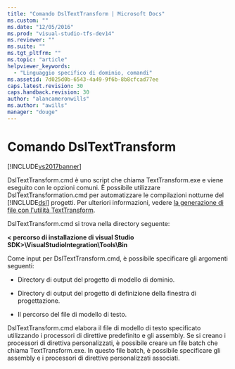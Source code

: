 ```yaml
---
title: "Comando DslTextTransform | Microsoft Docs"
ms.custom: ""
ms.date: "12/05/2016"
ms.prod: "visual-studio-tfs-dev14"
ms.reviewer: ""
ms.suite: ""
ms.tgt_pltfrm: ""
ms.topic: "article"
helpviewer_keywords: 
  - "Linguaggio specifico di dominio, comandi"
ms.assetid: 7d025d0b-6543-4a49-9f6b-8b8cfcad77ee
caps.latest.revision: 30
caps.handback.revision: 30
author: "alancameronwills"
ms.author: "awills"
manager: "douge"
---
```

# Comando DslTextTransform
[!INCLUDE[vs2017banner](../code-quality/includes/vs2017banner.md)]

DslTextTransform.cmd è uno script che chiama TextTransform.exe e viene eseguito con le opzioni comuni. È possibile utilizzare DslTextTransformation.cmd per automatizzare le compilazioni notturne del [!INCLUDE[dsl](../modeling/includes/dsl_md.md)] progetti. Per ulteriori informazioni, vedere [la generazione di file con l'utilità TextTransform](../modeling/generating-files-with-the-texttransform-utility.md).  
  
 DslTextTransform.cmd si trova nella directory seguente:  
  
 **\< percorso di installazione di visual Studio SDK>\VisualStudioIntegration\Tools\Bin**  
  
 Come input per DslTextTransform.cmd, è possibile specificare gli argomenti seguenti:  
  
-   Directory di output del progetto di modello di dominio.  
  
-   Directory di output del progetto di definizione della finestra di progettazione.  
  
-   Il percorso del file di modello di testo.  
  
 DslTextTransform.cmd elabora il file di modello di testo specificato utilizzando i processori di direttive predefinito e gli assembly. Se si creano i processori di direttiva personalizzati, è possibile creare un file batch che chiama TextTransform.exe. In questo file batch, è possibile specificare gli assembly e i processori di direttive personalizzati associati.